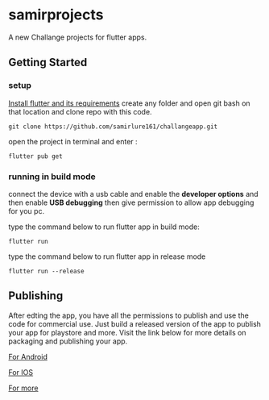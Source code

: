 # samirprojects

A new Challange projects for flutter apps.

## Getting Started

### setup

[Install flutter and its requirements](https://https://docs.flutter.dev/get-started/install)
create any folder and open git bash on that location and clone repo with this code.

```git clone https://github.com/samirlure161/challangeapp.git```

open the project in terminal and enter :

```flutter pub get``` 

### running in build mode

connect the device with a usb cable and enable the **developer options** and then enable **USB debugging** then give permission to allow app debugging for you pc.

type the command below to run flutter app in build mode:

```flutter run```

type the command below to run flutter app in release mode

```flutter run --release```

## Publishing

After edting the app, you have all the permissions to publish and use the code for commercial use. Just build a released version of the app to publish your app for playstore and more. Visit the link below for more details on  packaging and publishing your app. 

[For Android](https://docs.flutter.dev/deployment/android)

[For IOS](https://docs.flutter.dev/deployment/ios)

[For more](https://flutter.dev)
